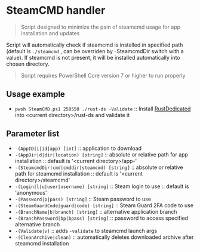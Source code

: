 # SteamCMD handler

> Script designed to minimize the pain of steamcmd usage for app installation and updates

Script will automatically check if steamcmd is installed in specified path (default is `./steamcmd` , can be overriden by -SteamcmdDir switch with a value). If steamcmd is not present, it will be installed automatically into chosen directory.

> Script requires PowerShell Core version 7 or higher to run properly

## Usage example

  * `pwsh SteamCMD.ps1 258550 ./rust-ds -Validate` :: Install [RustDedicated][rust_ds_guide] into \<current directory>/rust-ds and validate it

## Parameter list

  * `-(AppID|i|id|app) [int]` :: application to download
  * `-(AppDir|d|dir|location) [string]` :: absolute or relative path for app installation :: default is '\<current directory>/app-<appid>'
  * `-(SteamcmdDir|cmd|cmddir|steamcmd) [string]` :: absolute or relative path for steamcmd installation :: default is '\<current directory>/steamcmd'
  * `-(Login|l|u|user|username) [string]` :: Steam login to use :: default is 'anonymous'
  * `-(Password|p|pass) [string]` :: Steam password to use
  * `-(SteamGuardCode|guard|code) [string]` :: Steam Guard 2FA code to use
  * `-(BranchName|b|branch) [string]` :: alternative application branch
  * `-(BranchPassword|bp|bpass) [string]` :: password to access specified alternative branch
  * `-(Validate|v)` :: adds `-validate` to steamcmd launch args
  * `-(CleanArchive|clean)` :: automatically deletes downloaded archive after steamcmd installation

[rust_ds_guide]: https://developer.valvesoftware.com/wiki/Rust_Dedicated_Server
